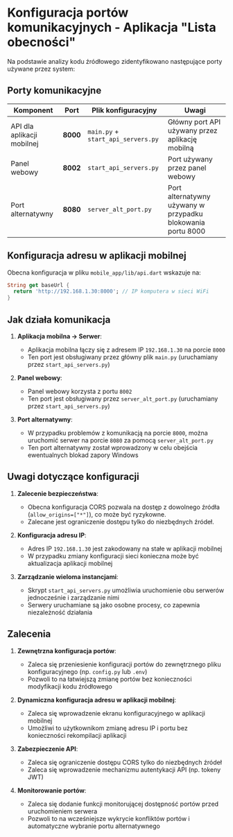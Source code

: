 # Konfiguracja portów komunikacyjnych - Aplikacja "Lista obecności"

Na podstawie analizy kodu źródłowego zidentyfikowano następujące porty używane przez system:

## Porty komunikacyjne

| Komponent | Port | Plik konfiguracyjny | Uwagi |
|-----------|------|---------------------|-------|
| API dla aplikacji mobilnej | **8000** | `main.py` + `start_api_servers.py` | Główny port API używany przez aplikację mobilną |
| Panel webowy | **8002** | `start_api_servers.py` | Port używany przez panel webowy |
| Port alternatywny | **8080** | `server_alt_port.py` | Port alternatywny używany w przypadku blokowania portu 8000 |

## Konfiguracja adresu w aplikacji mobilnej

Obecna konfiguracja w pliku `mobile_app/lib/api.dart` wskazuje na:
```dart
String get baseUrl {
  return 'http://192.168.1.30:8000'; // IP komputera w sieci WiFi
}
```

## Jak działa komunikacja

1. **Aplikacja mobilna → Serwer**:
   - Aplikacja mobilna łączy się z adresem IP `192.168.1.30` na porcie `8000`
   - Ten port jest obsługiwany przez główny plik `main.py` (uruchamiany przez `start_api_servers.py`)

2. **Panel webowy**:
   - Panel webowy korzysta z portu `8002`
   - Ten port jest obsługiwany przez `server_alt_port.py` (uruchamiany przez `start_api_servers.py`)

3. **Port alternatywny**:
   - W przypadku problemów z komunikacją na porcie `8000`, można uruchomić serwer na porcie `8080` za pomocą `server_alt_port.py`
   - Ten port alternatywny został wprowadzony w celu obejścia ewentualnych blokad zapory Windows

## Uwagi dotyczące konfiguracji

1. **Zalecenie bezpieczeństwa**: 
   - Obecna konfiguracja CORS pozwala na dostęp z dowolnego źródła (`allow_origins=["*"]`), co może być ryzykowne. 
   - Zalecane jest ograniczenie dostępu tylko do niezbędnych źródeł.

2. **Konfiguracja adresu IP**:
   - Adres IP `192.168.1.30` jest zakodowany na stałe w aplikacji mobilnej
   - W przypadku zmiany konfiguracji sieci konieczna może być aktualizacja aplikacji mobilnej

3. **Zarządzanie wieloma instancjami**:
   - Skrypt `start_api_servers.py` umożliwia uruchomienie obu serwerów jednocześnie i zarządzanie nimi
   - Serwery uruchamiane są jako osobne procesy, co zapewnia niezależność działania

## Zalecenia

1. **Zewnętrzna konfiguracja portów**:
   - Zaleca się przeniesienie konfiguracji portów do zewnętrznego pliku konfiguracyjnego (np. `config.py` lub `.env`)
   - Pozwoli to na łatwiejszą zmianę portów bez konieczności modyfikacji kodu źródłowego

2. **Dynamiczna konfiguracja adresu w aplikacji mobilnej**:
   - Zaleca się wprowadzenie ekranu konfiguracyjnego w aplikacji mobilnej
   - Umożliwi to użytkownikom zmianę adresu IP i portu bez konieczności rekompilacji aplikacji

3. **Zabezpieczenie API**:
   - Zaleca się ograniczenie dostępu CORS tylko do niezbędnych źródeł
   - Zaleca się wprowadzenie mechanizmu autentykacji API (np. tokeny JWT)

4. **Monitorowanie portów**:
   - Zaleca się dodanie funkcji monitorującej dostępność portów przed uruchomieniem serwera
   - Pozwoli to na wcześniejsze wykrycie konfliktów portów i automatyczne wybranie portu alternatywnego
